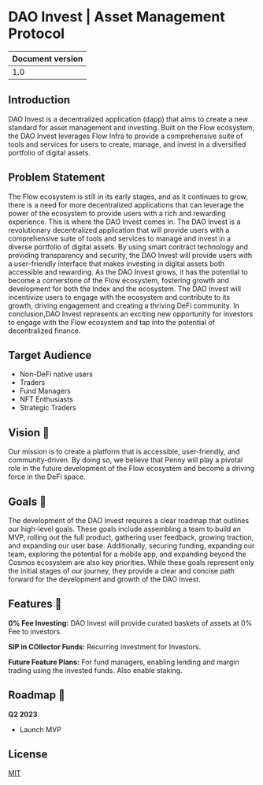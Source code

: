 # DAO Invest | Asset Management Protocol

| Document version |
 --- |
| 1.0 |

## **Introduction**

DAO Invest is a decentralized application (dapp) that aims to create a new standard for asset management and investing. Built on the Flow ecosystem, the DAO Invest leverages Flow Infra to provide a comprehensive suite of tools and services for users to create, manage, and invest in a diversified portfolio of digital assets.


## **Problem Statement**

The Flow ecosystem is still in its early stages, and as it continues to grow, there is a need for more decentralized applications that can leverage the power of the ecosystem to provide users with a rich and rewarding experience. This is where the DAO Invest comes in. The DAO Invest is a revolutionary decentralized application that will provide users with a comprehensive suite of tools and services to manage and invest in a diverse portfolio of digital assets. By using smart contract technology and providing transparency and security, the DAO Invest will provide users with a user-friendly interface that makes investing in digital assets both accessible and rewarding. As the DAO Invest grows, it has the potential to become a cornerstone of the Flow ecosystem, fostering growth and development for both the Index and the ecosystem. The DAO Invest will incentivize users to engage with the ecosystem and contribute to its growth, driving engagement and creating a thriving DeFi community. In conclusion,DAO Invest represents an exciting new opportunity for investors to engage with the Flow ecosystem and tap into the potential of decentralized finance.


## **Target Audience**

- Non-DeFi native users
- Traders
- Fund Managers
- NFT Enthusiasts
- Strategic Traders

## **Vision** 👀

Our mission is to create a platform that is accessible, user-friendly, and community-driven. By doing so, we believe that Penny will play a pivotal role in the future development of the Flow ecosystem and become a driving force in the DeFi space.

## **Goals** 🎯

The development of the DAO Invest requires a clear roadmap that outlines our high-level goals. These goals include assembling a team to build an MVP, rolling out the full product, gathering user feedback, growing traction, and expanding our user base. Additionally, securing funding, expanding our team, exploring the potential for a mobile app, and expanding beyond the Cosmos ecosystem are also key priorities. While these goals represent only the initial stages of our journey, they provide a clear and concise path forward for the development and growth of the DAO Invest.

## **Features** 👾

**0% Fee Investing:** DAO Invest will provide curated baskets of assets at 0% Fee to investors.

**SIP in COllector Funds:** Recurring investment for Investors.

**Future Feature Plans:** For fund managers, enabling lending and margin trading using the invested funds. Also enable staking.


## **Roadmap** 🚗


**Q2 2023**

- Launch MVP



## License

[MIT](https://choosealicense.com/licenses/mit/)

